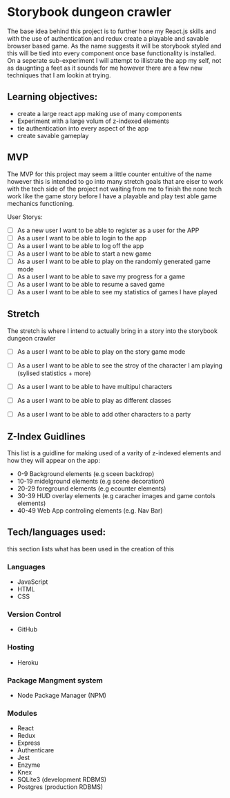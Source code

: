 # Storybook dungeon crawler

The base idea behind this project is to further hone my React.js skills and with the use of authentication and redux create a playable and savable browser based game. As the name suggests it will be storybook styled and this will be tied into every component once base functionality is installed. On a seperate sub-experiment I will attempt to illistrate the app my self, not as daugnting a feet as it sounds for me however there are a few new techniques that I am lookin at trying.

## Learning objectives:
- create a large react app making use of many components
- Experiment with a large volum of z-indexed elements
- tie authentication into every aspect of the app
- create savable gameplay 

## MVP
The MVP for this project may seem a little counter entuitive of the name however this is intended to go into many stretch goals that are eiser to work with the tech side of the project not waiting from me to finish the none tech work like the game story before I have a playable and play test able game mechanics functioning.

User Storys:
- [ ] As a new user I want to be able to register as a user for the APP
- [ ] As a user I want to be able to login to the app
- [ ] As a user I want to be able to log off the app
- [ ] As a user I want to be able to start a new game
- [ ] As a user I want to be able to play on the randomly generated game mode
- [ ] As a user I want to be able to save my progress for a game
- [ ] As a user I want to be able to resume a saved game
- [ ] As a user I want to be able to see my statistics of games I have played

## Stretch
The stretch is where I intend to actually bring in a story into the storybook dungeon crawler
- [ ] As a user I want to be able to play on the story game mode
- [ ] As a user I want to be able to see the stroy of the character I am playing (sylised statistics + more)
- [ ] As a user I want to be able to have multipul characters
- [ ] As a user I want to be able to play as different classes
- [ ] As a user I want to be able to add other characters to a party


## Z-Index Guidlines
This list is a guidline for making used of a varity of z-indexed elements and how they will appear on the app:
- 0-9 Background elements (e.g sceen backdrop)
- 10-19 midelground elements (e.g scene decoration)
- 20-29 foreground elements (e.g ecounter elements)
- 30-39 HUD overlay elements (e.g caracher images and game contols elements)
- 40-49 Web App controling elements (e.g. Nav Bar)

## Tech/languages used:
this section lists what has been used in the creation of this

### Languages
- JavaScript
- HTML
- CSS

### Version Control
- GitHub

### Hosting
- Heroku

### Package Mangment system
- Node Package Manager (NPM)

### Modules
- React
- Redux
- Express
- Authenticare
- Jest
- Enzyme
- Knex
- SQLite3 (development RDBMS)
- Postgres (production RDBMS)


